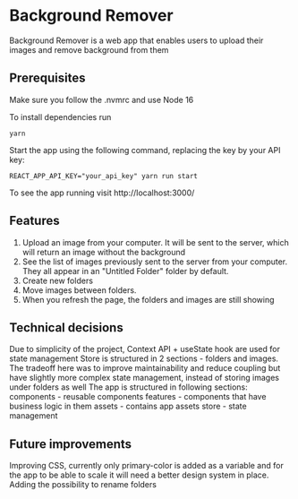 # Background Remover

Background Remover is a web app that enables users to upload their images and remove background from them

## Prerequisites

Make sure you follow the .nvmrc and use Node 16

To install dependencies run

`yarn`

Start the app using the following command, replacing the key by your API key:

    REACT_APP_API_KEY="your_api_key" yarn run start

To see the app running visit http://localhost:3000/

## Features

1. Upload an image from your computer. It will be sent to the server,
   which will return an image without the background
2. See the list of images previously sent to the server from your
   computer. They all appear in an "Untitled Folder" folder by default.
3. Create new folders
4. Move images between folders.
5. When you refresh the page, the folders and images are still showing

## Technical decisions
Due to simplicity of the project, Context API + useState hook are used for state management
Store is structured in 2 sections - folders and images. The tradeoff here was to improve maintainability and reduce coupling but have slightly more complex state management, instead of storing images under folders as well
The app is structured in following sections:
components - reusable components
features - components that have business logic in them
assets - contains app assets
store - state management

## Future improvements
Improving CSS, currently only primary-color is added as a variable and for the app to be able to scale it will need a better design system in place.
Adding the possibility to rename folders